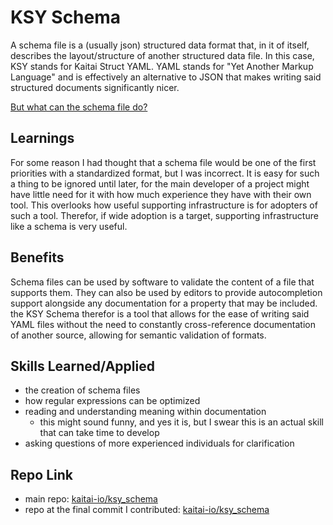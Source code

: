 # KSY Schema

A schema file is a (usually json) structured data format that, in it of itself, describes the layout/structure of another structured data file. In this case, KSY stands for Kaitai Struct YAML. YAML stands for "Yet Another Markup Language" and is effectively an alternative to JSON that makes writing said structured documents significantly nicer.

[But what can the schema file do?](#benefits)

## Learnings

For some reason I had thought that a schema file would be one of the first priorities with a standardized format, but I was incorrect. It is easy for such a thing to be ignored until later, for the main developer of a project might have little need for it with how much experience they have with their own tool. This overlooks how useful supporting infrastructure is for adopters of such a tool. Therefor, if wide adoption is a target, supporting infrastructure like a schema is very useful.

## Benefits

Schema files can be used by software to validate the content of a file that supports them. They can also be used by editors to provide autocompletion support alongside any documentation for a property that may be included. the KSY Schema therefor is a tool that allows for the ease of writing said YAML files without the need to constantly cross-reference documentation of another source, allowing for semantic validation of formats.

## Skills Learned/Applied

- the creation of schema files
- how regular expressions can be optimized
- reading and understanding meaning within documentation
  - this might sound funny, and yes it is, but I swear this is an actual skill that can take time to develop
- asking questions of more experienced individuals for clarification

## Repo Link

- main repo: [kaitai-io/ksy_schema](https://github.com/kaitai-io/ksy_schema)
- repo at the final commit I contributed: [kaitai-io/ksy_schema](https://github.com/kaitai-io/ksy_schema/tree/d60cf2401aa88bb1aeb32a66d22dd7d3a8364638)